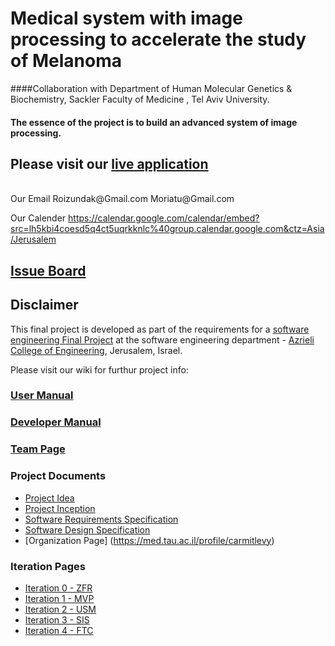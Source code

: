 # Medical system with image processing to accelerate the study of Melanoma
####Collaboration with Department of Human Molecular Genetics & Biochemistry, Sackler Faculty of Medicine , Tel Aviv University.
#### The essence of the project is to build an advanced system of image processing.


## Please visit our [live application]()


<br />
Our Email
Roizundak@Gmail.com
Moriatu@Gmail.com

Our Calender
https://calendar.google.com/calendar/embed?src=lh5kbi4coesd5q4ct5uqrkknlc%40group.calendar.google.com&ctz=Asia/Jerusalem

## [Issue Board]()

## Disclaimer
This final project is developed as part of the requirements for a [software engineering Final Project](http://projects.jce.ac.il/moodle/)  at the software engineering department - [Azrieli College of Engineering](http://www.jce.ac.il/), Jerusalem, Israel.

Please visit our wiki for furthur project info: 

### [User Manual](../../wiki/user-manual)
### [Developer Manual](../../wiki/developer-manual)

### [Team Page](../../wiki/team)

### Project Documents
- [Project Idea]()
- [Project Inception](../../wiki/inception)
- [Software Requirements Specification](../../wiki/srs)
- [Software Design Specification](../../wiki/sds)
- [Organization Page] (https://med.tau.ac.il/profile/carmitlevy)

### Iteration Pages
- [Iteration 0 - ZFR](../../wiki/ZFR)
- [Iteration 1 - MVP](../../wiki/MVP)
- [Iteration 2 - USM](../../wiki/USM)
- [Iteration 3 - SIS](../../wiki/SIS)
- [Iteration 4 - FTC ](../../wiki/FTC)




